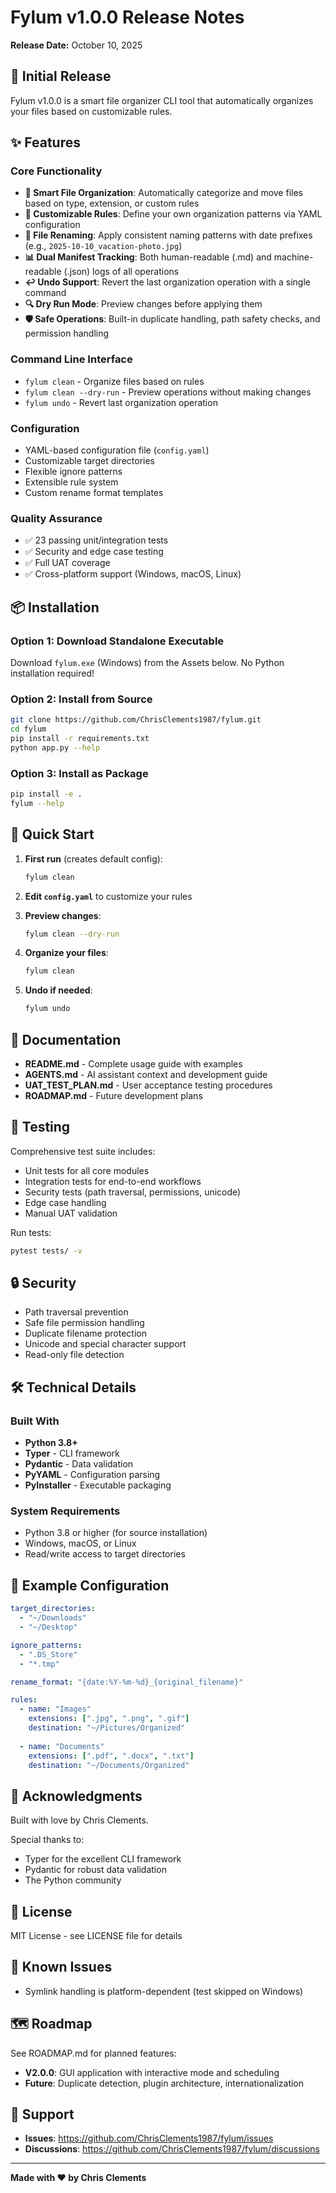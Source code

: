 # Fylum v1.0.0 Release Notes

**Release Date:** October 10, 2025

## 🎉 Initial Release

Fylum v1.0.0 is a smart file organizer CLI tool that automatically organizes your files based on customizable rules.

## ✨ Features

### Core Functionality
- **🎯 Smart File Organization**: Automatically categorize and move files based on type, extension, or custom rules
- **📝 Customizable Rules**: Define your own organization patterns via YAML configuration
- **🔄 File Renaming**: Apply consistent naming patterns with date prefixes (e.g., `2025-10-10_vacation-photo.jpg`)
- **📊 Dual Manifest Tracking**: Both human-readable (.md) and machine-readable (.json) logs of all operations
- **↩️ Undo Support**: Revert the last organization operation with a single command
- **🔍 Dry Run Mode**: Preview changes before applying them
- **🛡️ Safe Operations**: Built-in duplicate handling, path safety checks, and permission handling

### Command Line Interface
- `fylum clean` - Organize files based on rules
- `fylum clean --dry-run` - Preview operations without making changes
- `fylum undo` - Revert last organization operation

### Configuration
- YAML-based configuration file (`config.yaml`)
- Customizable target directories
- Flexible ignore patterns
- Extensible rule system
- Custom rename format templates

### Quality Assurance
- ✅ 23 passing unit/integration tests
- ✅ Security and edge case testing
- ✅ Full UAT coverage
- ✅ Cross-platform support (Windows, macOS, Linux)

## 📦 Installation

### Option 1: Download Standalone Executable
Download `fylum.exe` (Windows) from the Assets below. No Python installation required!

### Option 2: Install from Source
```bash
git clone https://github.com/ChrisClements1987/fylum.git
cd fylum
pip install -r requirements.txt
python app.py --help
```

### Option 3: Install as Package
```bash
pip install -e .
fylum --help
```

## 🚀 Quick Start

1. **First run** (creates default config):
   ```bash
   fylum clean
   ```

2. **Edit `config.yaml`** to customize your rules

3. **Preview changes**:
   ```bash
   fylum clean --dry-run
   ```

4. **Organize your files**:
   ```bash
   fylum clean
   ```

5. **Undo if needed**:
   ```bash
   fylum undo
   ```

## 📖 Documentation

- **README.md** - Complete usage guide with examples
- **AGENTS.md** - AI assistant context and development guide
- **UAT_TEST_PLAN.md** - User acceptance testing procedures
- **ROADMAP.md** - Future development plans

## 🧪 Testing

Comprehensive test suite includes:
- Unit tests for all core modules
- Integration tests for end-to-end workflows
- Security tests (path traversal, permissions, unicode)
- Edge case handling
- Manual UAT validation

Run tests:
```bash
pytest tests/ -v
```

## 🔒 Security

- Path traversal prevention
- Safe file permission handling
- Duplicate filename protection
- Unicode and special character support
- Read-only file detection

## 🛠️ Technical Details

### Built With
- **Python 3.8+**
- **Typer** - CLI framework
- **Pydantic** - Data validation
- **PyYAML** - Configuration parsing
- **PyInstaller** - Executable packaging

### System Requirements
- Python 3.8 or higher (for source installation)
- Windows, macOS, or Linux
- Read/write access to target directories

## 📝 Example Configuration

```yaml
target_directories:
  - "~/Downloads"
  - "~/Desktop"

ignore_patterns:
  - ".DS_Store"
  - "*.tmp"

rename_format: "{date:%Y-%m-%d}_{original_filename}"

rules:
  - name: "Images"
    extensions: [".jpg", ".png", ".gif"]
    destination: "~/Pictures/Organized"
  
  - name: "Documents"
    extensions: [".pdf", ".docx", ".txt"]
    destination: "~/Documents/Organized"
```

## 🙏 Acknowledgments

Built with love by Chris Clements.

Special thanks to:
- Typer for the excellent CLI framework
- Pydantic for robust data validation
- The Python community

## 📄 License

MIT License - see LICENSE file for details

## 🐛 Known Issues

- Symlink handling is platform-dependent (test skipped on Windows)

## 🗺️ Roadmap

See ROADMAP.md for planned features:
- **V2.0.0**: GUI application with interactive mode and scheduling
- **Future**: Duplicate detection, plugin architecture, internationalization

## 💬 Support

- **Issues**: https://github.com/ChrisClements1987/fylum/issues
- **Discussions**: https://github.com/ChrisClements1987/fylum/discussions

---

**Made with ❤️ by Chris Clements**

